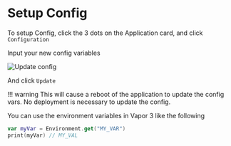 # Setup Config

To setup Config, click the 3 dots on the Application card, and click `Configuration`

Input your new config variables

![Update config](https://user-images.githubusercontent.com/2535140/46725376-593d4a00-cc7c-11e8-8ef3-621f2afb9aad.png)

And click `Update`

!!! warning
    This will cause a reboot of the application to update the config vars. No deployment is necessary to update the config.

You can use the environment variables in Vapor 3 like the following

```swift
var myVar = Environment.get("MY_VAR")
print(myVar) // MY_VAL
```
